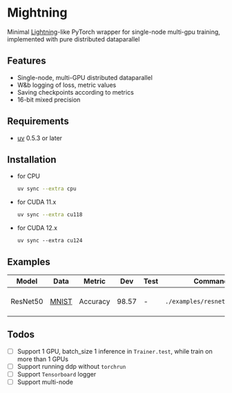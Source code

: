 # Mightning
Minimal [Lightning](https://lightning.ai/)-like PyTorch wrapper for single-node multi-gpu training, implemented with pure distributed dataparallel

## Features
- Single-node, multi-GPU distributed dataparallel
- W&b logging of loss, metric values
- Saving checkpoints according to metrics
- 16-bit mixed precision

## Requirements
- [uv](https://docs.astral.sh/uv/) 0.5.3 or later

## Installation
- for CPU
    ```sh
    uv sync --extra cpu 
    ```
- for CUDA 11.x
    ```sh
    uv sync --extra cu118
    ```
- for CUDA 12.x
    ```
    uv sync --extra cu124
    ```

## Examples
| Model | Data | Metric | Dev | Test | Command | Remarks |
| ---- | ---- | ---- | ---- | ---- | ---- | ---- |
| ResNet50 | [MNIST](https://pytorch.org/vision/main/generated/torchvision.datasets.MNIST.html) | Accuracy | 98.57 | - | `./examples/resnet/train.sh` | trained on 4 * RTX4090 |

## Todos
- [ ] Support 1 GPU, batch_size 1 inference in `Trainer.test`, while train on more than 1 GPUs
- [ ] Support running ddp without `torchrun`
- [ ] Support `Tensorboard` logger
- [ ] Support multi-node
